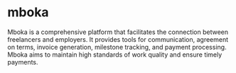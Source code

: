 # mboka
Mboka is a comprehensive platform that facilitates the connection between freelancers and employers. It provides tools for communication, agreement on terms, invoice generation, milestone tracking, and payment processing. Mboka aims to maintain high standards of work quality and ensure timely payments.
